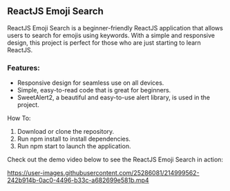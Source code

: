## ReactJS Emoji Search

ReactJS Emoji Search is a beginner-friendly ReactJS application that allows users to search for emojis using keywords. With a simple and responsive design, this project is perfect for those who are just starting to learn ReactJS.


### Features:
* Responsive design for seamless use on all devices.
* Simple, easy-to-read code that is great for beginners.
* SweetAlert2, a beautiful and easy-to-use alert library, is used in the project.

How To:
1. Download or clone the repository.
2. Run npm install to install dependencies.
3. Run npm start to launch the application.

Check out the demo video below to see the ReactJS Emoji Search in action:

https://user-images.githubusercontent.com/25286081/214999562-242b914b-0ac0-4496-b33c-a682699e581b.mp4
